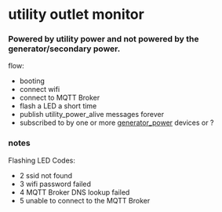 # utility outlet monitor
### Powered by utility power and not powered by the generator/secondary power.

flow:
 - booting
 - connect wifi
 - connect to MQTT Broker
 - flash a LED a short time
 - publish utility_power_alive messages forever
 - subscribed to by one or more [generator_power](../.../generator_power) devices or ?

### notes
Flashing LED Codes:   
   - 2 ssid not found
   - 3 wifi password failed
   - 4 MQTT Broker DNS lookup failed
   - 5 unable to connect to the MQTT Broker
